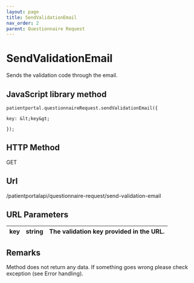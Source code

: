 ```yaml
---
layout: page
title: SendValidationEmail
nav_order: 2
parent: Questionnaire Request
---
```


# SendValidationEmailSends the validation code through the email.## JavaScript library method```patientportal.questionnaireRequest.sendValidationEmail({key: &lt;key&gt;});```## HTTP MethodGET## ****Url****/patientportalapi/questionnaire-request/send-validation-email## URL Parameters| key | string | The validation key provided in the URL. || --- | --- | --- |## RemarksMethod does not return any data. If something goes wrong please check exception (see Error handling).